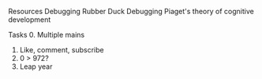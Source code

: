Resources
Debugging
Rubber Duck Debugging
Piaget's theory of cognitive development

Tasks
0. Multiple mains
1. Like, comment, subscribe
2. 0 > 972?
3. Leap year